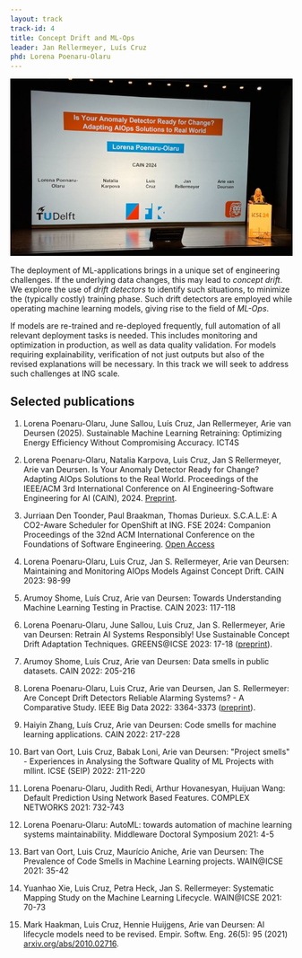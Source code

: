 ```yaml
---
layout: track
track-id: 4
title: Concept Drift and ML-Ops
leader: Jan Rellermeyer, Luís Cruz
phd: Lorena Poenaru-Olaru
---
```


![](../img/lorena-cain-2024.jpeg)

The deployment of ML-applications brings in a unique set of engineering challenges. 
If the underlying data changes, this may lead to _concept drift_. We explore the use of _drift detectors_ to identify such situations, to minimize the (typically costly) training phase. Such drift detectors are employed while operating machine learning models, giving rise to the field of _ML-Ops_.

If models are re-trained and re-deployed frequently, full automation of all relevant deployment tasks is needed. This includes monitoring and optimization in production, as well as data quality validation. For models requiring explainability, verification of not just outputs but also of the revised explanations will be necessary.
In this track we will seek to address such challenges at ING scale.

## Selected publications

1. Lorena Poenaru-Olaru, June Sallou, Luís Cruz, Jan Rellermeyer, Arie van Deursen (2025). Sustainable Machine Learning Retraining: Optimizing Energy Efficiency Without Compromising Accuracy. ICT4S

1. Lorena Poenaru-Olaru, Natalia Karpova, Luis Cruz, Jan S Rellermeyer, Arie van Deursen. Is Your Anomaly Detector Ready for Change? Adapting AIOps Solutions to the Real World. Proceedings of the IEEE/ACM 3rd International Conference on AI Engineering-Software Engineering for AI (CAIN), 2024. [Preprint](https://arxiv.org/pdf/2311.10421).

1. Jurriaan Den Toonder, Paul Braakman, Thomas Durieux. S.C.A.L.E: A CO2-Aware Scheduler for OpenShift at ING. FSE 2024: Companion Proceedings of the 32nd ACM International Conference on the Foundations of Software Engineering. [Open Access](https://dl-acm-org.tudelft.idm.oclc.org/doi/10.1145/3663529.3663862)

1. Lorena Poenaru-Olaru, Luis Cruz, Jan S. Rellermeyer, Arie van Deursen: Maintaining and Monitoring AIOps Models Against Concept Drift. CAIN 2023: 98-99

1. Arumoy Shome, Luís Cruz, Arie van Deursen: Towards Understanding Machine Learning Testing in Practise. CAIN 2023: 117-118

1. Lorena Poenaru-Olaru, June Sallou, Luis Cruz, Jan S. Rellermeyer, Arie van Deursen: Retrain AI Systems Responsibly! Use Sustainable Concept Drift Adaptation Techniques. GREENS@ICSE 2023: 17-18 ([preprint](https://research.tudelft.nl/en/publications/retrain-ai-systems-responsibly-use-sustainable-concept-drift-adap)).

1. Arumoy Shome, Luís Cruz, Arie van Deursen: Data smells in public datasets. CAIN 2022: 205-216

1. Lorena Poenaru-Olaru, Luis Cruz, Arie van Deursen, Jan S. Rellermeyer: Are Concept Drift Detectors Reliable Alarming Systems? - A Comparative Study. IEEE Big Data 2022: 3364-3373 ([preprint](https://research.tudelft.nl/en/publications/are-concept-drift-detectors-reliable-alarming-systems-a-comparati)).

1. Haiyin Zhang, Luís Cruz, Arie van Deursen: Code smells for machine learning applications. CAIN 2022: 217-228

1. Bart van Oort, Luis Cruz, Babak Loni, Arie van Deursen: "Project smells" - Experiences in Analysing the Software Quality of ML Projects with mllint. ICSE (SEIP) 2022: 211-220

1. Lorena Poenaru-Olaru, Judith Redi, Arthur Hovanesyan, Huijuan Wang: Default Prediction Using Network Based Features. COMPLEX NETWORKS 2021: 732-743

1. Lorena Poenaru-Olaru: AutoML: towards automation of machine learning systems maintainability. Middleware Doctoral Symposium 2021: 4-5

1. Bart van Oort, Luis Cruz, Maurício Aniche, Arie van Deursen: The Prevalence of Code Smells in Machine Learning projects. WAIN@ICSE 2021: 35-42

1. Yuanhao Xie, Luis Cruz, Petra Heck, Jan S. Rellermeyer: Systematic Mapping Study on the Machine Learning Lifecycle. WAIN@ICSE 2021: 70-73

1. Mark Haakman, Luis Cruz, Hennie Huijgens, Arie van Deursen: AI lifecycle models need to be revised. Empir. Softw. Eng. 26(5): 95 (2021) [arxiv.org/abs/2010.02716](https://arxiv.org/abs/2010.02716).